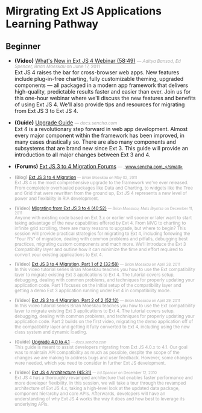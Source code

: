 # Mirgrating Ext JS Applications Learning Pathway


## Beginner

- **(Video)** [What's New in Ext JS 4 Webinar (58:49)](http://docs.sencha.com/ext-js/4-1/#!/video/25264626) <small style='color:#aaa;'>&mdash; _Aditya Bansod, Ed Spencer, Brian Moeskau_ on June 17, 2011</small>  
  Ext JS 4 raises the bar for cross-browser web apps. New features include plug-in-free charting, fully customizable theming, upgraded components — all packaged in a modern app framework that delivers high-quality, predictable results faster and easier than ever. Join us for this one-hour webinar where we'll discuss the new features and benefits of using Ext JS 4. We'll also provide tips and resources for migrating from Ext JS 3 to Ext JS 4.

- **(Guide)** [Upgrade Guide](http://docs.sencha.com/ext-js/4-1/#!/guide/upgrade) <small style='color:#aaa;'>&mdash; _docs.sencha.com_</small>  
  Ext 4 is a revolutionary step forward in web app development. Almost every major component within the framework has been improved, in many cases drastically so. There are also many components and subsystems that are brand new since Ext 3. This guide will provide an introduction to all major changes between Ext 3 and 4.

- **(Forums)** [Ext JS 3 to 4 Migration Forums](http://www.sencha.com/forum/showthread.php?124015-Ext-3-to-4-Migration) <small style='color:#aaa;'>&mdash; _www.sencha.com_</small>  
  
- **(Blog)** [Ext JS 3 to 4 Migration](http://www.sencha.com/blog/ext-js-3-to-4-migration/) <small style='color:#aaa;'>&mdash; _Brian Moeskau_ on May 02, 2011</small>  
  Ext JS 4 is the most comprehensive upgrade to the framework we've ever released. From completely overhauled packages like Data and Charting, to widgets like the Tree and Grid that were rewritten from the ground up, Ext JS 4 represents a new level of power and flexibility in RIA development.

- **(Video)** [Migrating from Ext JS 3 to 4 (40:52)](http://www.sencha.com/conference/session/migrating-from-ext-js-3-to-4) <small style='color:#aaa;'>&mdash; _Brian Moeskau, Mats Bryntse_ on December 11, 2011</small>  
  Anyone with existing code based on Ext 3.x or earlier will sooner or later want to start taking advantage of the new capabilities offered by Ext 4.  From MVC to charting to infinite grid scrolling, there are many reasons to upgrade, but where to begin?  This session will provide practical strategies for migrating to Ext 4, including following the “Four R’s” of migration, dealing with common problems and pitfalls, debugging best practices, migrating custom components and much more.  We’ll introduce the Ext 3 Compatibility layer and outline how it can minimize the time and effort required to convert your existing applications to Ext 4.

- **(Video)** [Ext JS 3 to 4 Migration, Part 1 of 2 (32:58)](http://docs.sencha.com/ext-js/4-1/#!/video/23027769) <small style='color:#aaa;'>&mdash; _Brian Moeskau_ on April 28, 2011</small>  
  In this video tutorial series Brian Moeskau teaches you how to use the Ext compatibility layer to migrate existing Ext 3 applications to Ext 4. The tutorial covers setup, debugging, dealing with common problems, and techniques for properly updating your application code. Part 1 focuses on the initial setup of the compatibility layer and getting a demo Ext 3 application running under Ext 4 in compatibility mode.

- **(Video)** [Ext JS 3 to 4 Migration, Part 2 of 2 (52:12)](http://docs.sencha.com/ext-js/4-1/#!/video/23046756) <small style='color:#aaa;'>&mdash; _Brian Moeskau_ on April 29, 2011</small>  
  In this video tutorial series Brian Moeskau teaches you how to use the Ext compatibility layer to migrate existing Ext 3 applications to Ext 4. The tutorial covers setup, debugging, dealing with common problems, and techniques for properly updating your application code. Part 2 builds on the first video, migrating the demo application off of the compatibility layer and getting it fully converted to Ext 4, including using the new class system and dynamic loading.

- **(Guide)** [Upgrade 4.0 to 4.1](http://docs.sencha.com/ext-js/4-1/#!/guide/upgrade_41) <small style='color:#aaa;'>&mdash; _docs.sencha.com_</small>  
  This guide is meant to assist developers migrating from Ext JS 4.0.x to 4.1. Our goal was to maintain API compatibility as much as possible, despite the scope of the changes we are making to address bugs and user feedback. However, some changes were needed, which you need to consider in further Ext JS development.

- **(Video)** [Ext JS 4 Architecture (45:31)](http://docs.sencha.com/ext-js/4-1/#!/video/17733892) <small style='color:#aaa;'>&mdash; _Ed Spencer_ on December 12, 2010</small>  
  Ext JS 4 has a thoroughly revamped architecture that enables faster performance and more developer flexibility. In this session, we will take a tour through the revamped architecture of Ext JS 4.x, taking a high-level look at the updated data package, component hierarchy and core APIs. Afterwards, developers will have an understanding of why Ext JS 4 works the way it does and how best to leverage its underlying APIs.


